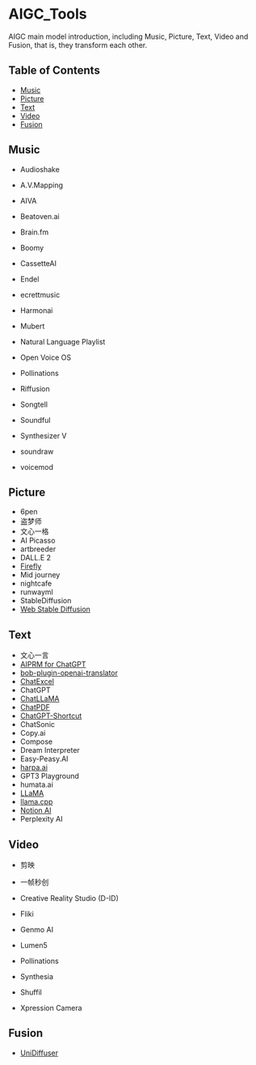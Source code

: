 # AIGC_Tools
AIGC main model introduction, including  Music, Picture, Text, Video and Fusion, that is, they transform each other.
## Table of Contents
- [Music](#music)
- [Picture](#picture)
- [Text](#text)
- [Video](#video)
- [Fusion](#fusion)

## Music
- Audioshake

- A.V.Mapping

- AIVA

- Beatoven.ai

- Brain.fm

- Boomy

- CassetteAI

- Endel

- ecrettmusic

- Harmonai

- Mubert

- Natural Language Playlist

- Open Voice OS

- Pollinations

- Riffusion

- Songtell

- Soundful

- Synthesizer V

- soundraw

- voicemod

## Picture
- 6pen
- 盗梦师
- 文心一格
- AI Picasso
- artbreeder
- DALL.E 2
- [Firefly](https://github.com/wshzd/AIGC_Tools/blob/main/docs/Firefly_zh.md)
- Mid journey
- nightcafe
- runwayml
- StableDiffusion
- [Web Stable Diffusion](https://github.com/wshzd/AIGC_Tools/blob/main/docs/Web_Stable_Diffusion_zh.md)

## Text
- 文心一言
- [AIPRM for ChatGPT](https://github.com/wshzd/AIGC_Tools/blob/main/docs/AIPRM_for_ChatGPT_zh.md)
- [bob-plugin-openai-translator ](https://github.com/wshzd/AIGC_Tools/blob/main/docs/bob-plugin-openai-translator_zh.md)
- [ChatExcel](https://github.com/wshzd/AIGC_Tools/blob/main/docs/ChatExcel_zh.md)
- ChatGPT
- [ChatLLaMA](https://github.com/wshzd/AIGC_Tools/blob/main/docs/ChatLLaMA_zh.md)
- [ChatPDF](https://github.com/wshzd/AIGC_Tools/blob/main/docs/ChatPDF_zh.md)
- [ChatGPT-Shortcut](https://github.com/wshzd/AIGC_Tools/blob/main/docs/ChatGPT-Shortcut_zh.md)
- ChatSonic
- Copy.ai
- Compose
- Dream Interpreter
- Easy-Peasy.AI
- [harpa.ai](https://github.com/wshzd/AIGC_Tools/blob/main/docs/harpa.ai_zh.md)
- GPT3 Playground
- humata.ai
- [LLaMA](https://github.com/wshzd/AIGC_Tools/blob/main/docs/LLaMA_zh.md)
- [llama.cpp](https://github.com/wshzd/AIGC_Tools/blob/main/docs/humata.ai_zh.md)
- [Notion AI](https://copyai.cn/)
- Perplexity AI

## Video
- 剪映

- 一帧秒创

- Creative Reality Studio (D-ID)

- Fliki

- Genmo AI

- Lumen5

- Pollinations

- Synthesia

- Shuffil

- Xpression Camera

## Fusion

- [UniDiffuser](https://github.com/wshzd/AIGC_Tools/blob/main/docs/清华Multi-Modal_DiffusionUniDiffuser_zh.md)

